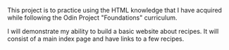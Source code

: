 This project is to practice using the HTML knowledge that 
I have acquired while following the Odin Project "Foundations"
curriculum. 

I will demonstrate my ability to build a basic website
about recipes. It will consist of a main index page and 
have links to a few recipes. 
